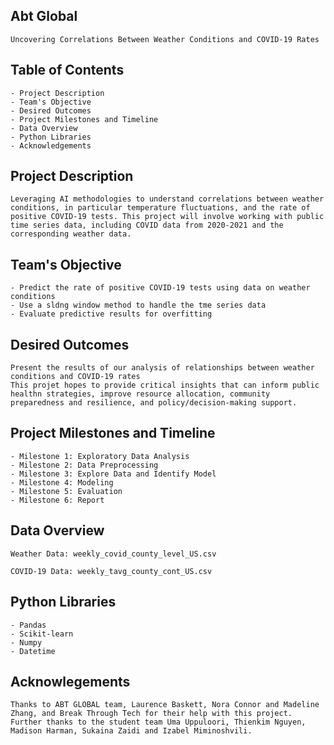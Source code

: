## Abt Global 
    Uncovering Correlations Between Weather Conditions and COVID-19 Rates

## Table of Contents
    - Project Description
    - Team's Objective
    - Desired Outcomes
    - Project Milestones and Timeline
    - Data Overview 
    - Python Libraries
    - Acknowledgements

## Project Description
    Leveraging AI methodologies to understand correlations between weather conditions, in particular temperature fluctuations, and the rate of positive COVID-19 tests. This project will involve working with public time series data, including COVID data from 2020-2021 and the corresponding weather data. 

## Team's Objective
    - Predict the rate of positive COVID-19 tests using data on weather conditions
    - Use a sldng window method to handle the tme series data
    - Evaluate predictive results for overfitting

## Desired Outcomes
    Present the results of our analysis of relationships between weather conditions and COVID-19 rates
    This projet hopes to provide critical insights that can inform public healthn strategies, improve resource allocation, community preparedness and resilience, and policy/decision-making support.

## Project Milestones and Timeline 
    - Milestone 1: Exploratory Data Analysis
    - Milestone 2: Data Preprocessing
    - Milestone 3: Explore Data and Identify Model
    - Milestone 4: Modeling
    - Milestone 5: Evaluation
    - Milestone 6: Report

## Data Overview
    Weather Data: weekly_covid_county_level_US.csv

    COVID-19 Data: weekly_tavg_county_cont_US.csv

## Python Libraries
    - Pandas
    - Scikit-learn
    - Numpy
    - Datetime

## Acknowlegements
    Thanks to ABT GLOBAL team, Laurence Baskett, Nora Connor and Madeline Zhang, and Break Through Tech for their help with this project. Further thanks to the student team Uma Uppuloori, Thienkim Nguyen, Madison Harman, Sukaina Zaidi and Izabel Miminoshvili. 
